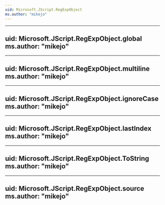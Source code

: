 ```yaml
---
uid: Microsoft.JScript.RegExpObject
ms.author: "mikejo"
---
```


---
uid: Microsoft.JScript.RegExpObject.global
ms.author: "mikejo"
---

---
uid: Microsoft.JScript.RegExpObject.multiline
ms.author: "mikejo"
---

---
uid: Microsoft.JScript.RegExpObject.ignoreCase
ms.author: "mikejo"
---

---
uid: Microsoft.JScript.RegExpObject.lastIndex
ms.author: "mikejo"
---

---
uid: Microsoft.JScript.RegExpObject.ToString
ms.author: "mikejo"
---

---
uid: Microsoft.JScript.RegExpObject.source
ms.author: "mikejo"
---
